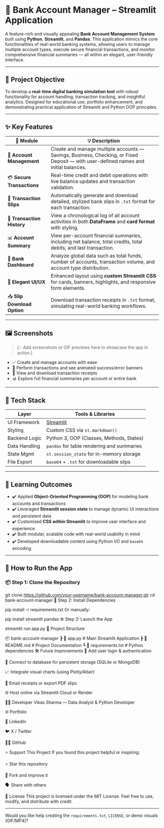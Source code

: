 # 🏦 Bank Account Manager – Streamlit Application

A feature-rich and visually appealing **Bank Account Management System** built using **Python**, **Streamlit**, and **Pandas**. This application mimics the core functionalities of real-world banking systems, allowing users to manage multiple account types, execute secure financial transactions, and monitor comprehensive financial summaries — all within an elegant, user-friendly interface.

---

## 🎯 Project Objective

To develop a **real-time digital banking simulation tool** with robust functionality for account handling, transaction tracking, and insightful analytics. Designed for educational use, portfolio enhancement, and demonstrating practical application of Streamlit and Python OOP principles.

---

## ✨ Key Features

| 🔧 Module | 💡 Description |
|----------|----------------|
| 👤 **Account Management** | Create and manage multiple accounts — Savings, Business, Checking, or Fixed Deposit — with user-defined names and initial balances. |
| 💳 **Secure Transactions** | Real-time credit and debit operations with live balance updates and transaction validation. |
| 📄 **Transaction Slips** | Automatically generate and download detailed, stylized bank slips in `.txt` format for each transaction. |
| 🧾 **Transaction History** | View a chronological log of all account activities in both **DataFrame** and **card format** with styling. |
| 📊 **Account Summary** | View per-account financial summaries, including net balance, total credits, total debits, and last transaction. |
| 🏦 **Bank Dashboard** | Analyze global data such as total funds, number of accounts, transaction volume, and account type distribution. |
| 🎨 **Elegant UI/UX** | Enhanced layout using **custom Streamlit CSS** for cards, banners, highlights, and responsive form elements. |
| 📥 **Slip Download Option** | Download transaction receipts in `.txt` format, simulating real-world banking workflows. |

---

## 🖼️ Screenshots

> (💡 Add screenshots or GIF previews here to showcase the app in action.)

- ✅ Create and manage accounts with ease  
- 💸 Perform transactions and see animated success/error banners  
- 🧾 View and download transaction receipts  
- 📊 Explore full financial summaries per account or entire bank

---

## 🔧 Tech Stack

| Layer         | Tools & Libraries                        |
|---------------|-------------------------------------------|
| UI Framework  | [Streamlit](https://streamlit.io)         |
| Styling       | Custom CSS via `st.markdown()`            |
| Backend Logic | Python 3, OOP (Classes, Methods, States)  |
| Data Handling | `pandas` for table rendering and summaries |
| State Mgmt    | `st.session_state` for in-memory storage  |
| File Export   | `base64` + `.txt` for downloadable slips  |

---

## 🧠 Learning Outcomes

- ✔️ Applied **Object-Oriented Programming (OOP)** for modeling bank accounts and transactions  
- ✔️ Leveraged **Streamlit session state** to manage dynamic UI interactions and persistent data  
- ✔️ Customized **CSS within Streamlit** to improve user interface and experience  
- ✔️ Built modular, scalable code with real-world usability in mind  
- ✔️ Developed downloadable content using Python I/O and `base64` encoding

---

## 🚀 How to Run the App

### 📦 Step 1: Clone the Repository

git clone https://github.com/your-username/bank-account-manager.git
cd bank-account-manager
🧪 Step 2: Install Dependencies

pip install -r requirements.txt
Or manually:


pip install streamlit pandas
⚙️ Step 3: Launch the App

streamlit run app.py
📁 Project Structure

📦 bank-account-manager
 ┣ 📄 app.py                # Main Streamlit Application
 ┣ 📄 README.md             # Project Documentation
 ┗ 📄 requirements.txt      # Python dependencies
🛠 Future Improvements
🔐 Add user login & authentication

📂 Connect to database for persistent storage (SQLite or MongoDB)

📈 Integrate visual charts (using Plotly/Altair)

📧 Email receipts or export PDF slips

🌐 Host online via Streamlit Cloud or Render

🧑‍💻 Developer
Vikas Sharma — Data Analyst & Python Developer

🌐 Portfolio

💼 LinkedIn

🐦 X / Twitter

👨‍💻 GitHub

⭐ Support This Project
If you found this project helpful or inspiring:

⭐ Star this repository

🍴 Fork and improve it

🗣️ Share with others

📜 License
This project is licensed under the MIT License.
Feel free to use, modify, and distribute with credit.

---

Would you like help creating the `requirements.txt`, `LICENSE`, or demo visuals (GIF/MP4)?
